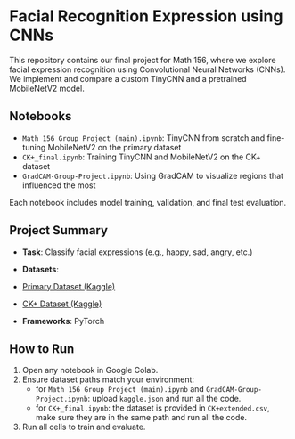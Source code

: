 # Facial Recognition Expression using CNNs

This repository contains our final project for Math 156, where we explore facial expression recognition using Convolutional Neural Networks (CNNs). We implement and compare a custom TinyCNN and a pretrained MobileNetV2 model.

## Notebooks

- `Math 156 Group Project (main).ipynb`: TinyCNN from scratch and fine-tuning MobileNetV2 on the primary dataset
- `CK+_final.ipynb`: Training TinyCNN and MobileNetV2 on the CK+ dataset
- `GradCAM-Group-Project.ipynb`: Using GradCAM to visualize regions that influenced the most


Each notebook includes model training, validation, and final test evaluation.

## Project Summary

- **Task**: Classify facial expressions (e.g., happy, sad, angry, etc.)
- **Datasets**:
- [Primary Dataset (Kaggle)](https://www.kaggle.com/datasets/jonathanoheix/face-expression-recognition-dataset/data)
- [CK+ Dataset (Kaggle)](https://www.kaggle.com/datasets/davilsena/ckdataset)
  
- **Frameworks**: PyTorch

## How to Run

1. Open any notebook in Google Colab.
2. Ensure dataset paths match your environment:
   - for `Math 156 Group Project (main).ipynb` and `GradCAM-Group-Project.ipynb`: upload `kaggle.json` and run all the code.
   - for `CK+_final.ipynb`: the dataset is provided in `CK+extended.csv`, make sure they are in the same path and run all the code.
4. Run all cells to train and evaluate.


